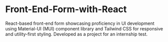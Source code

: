 # Front-End-Form-with-React
React-based front-end form showcasing proficiency in UI development using Material-UI (MUI) component library and Tailwind CSS for responsive and utility-first styling. Developed as a project for an internship test.
